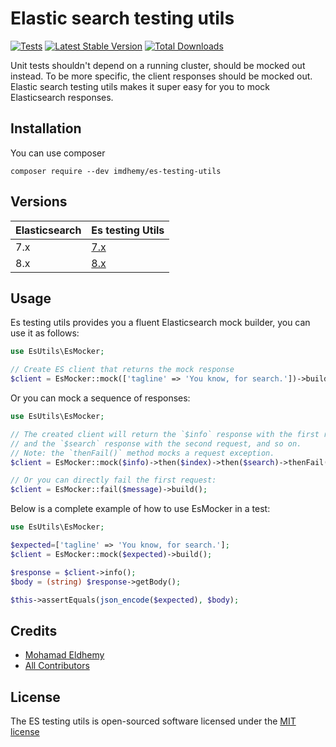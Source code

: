 # Elastic search testing utils

[![Tests](https://github.com/imdhemy/es-testing-utils/actions/workflows/tests.yml/badge.svg)](https://github.com/imdhemy/es-testing-utils/actions/workflows/tests.yml) [![Latest Stable Version](https://poser.pugx.org/imdhemy/es-testing-utils/v/stable)](https://packagist.org/packages/imdhemy/es-testing-utils) [![Total Downloads](https://poser.pugx.org/imdhemy/es-testing-utils/downloads)](https://packagist.org/packages/imdhemy/es-testing-utils)

Unit tests shouldn't depend on a running cluster, should be mocked out instead. To be more specific, the client
responses should be mocked out. Elastic search testing utils makes it super easy for you to mock Elasticsearch
responses.

## Installation

You can use composer

```
composer require --dev imdhemy/es-testing-utils
```

## Versions

| Elasticsearch | Es testing Utils                                            |
|---------------|-------------------------------------------------------------|
| 7.x           | [7.x](https://github.com/imdhemy/es-testing-utils/tree/7.x) |
| 8.x           | [8.x](https://github.com/imdhemy/es-testing-utils/tree/8.x) |

## Usage

Es testing utils provides you a fluent Elasticsearch mock builder, you can use it as follows:

```php
use EsUtils\EsMocker;

// Create ES client that returns the mock response
$client = EsMocker::mock(['tagline' => 'You know, for search.'])->build();

```

Or you can mock a sequence of responses:

```php
use EsUtils\EsMocker;

// The created client will return the `$info` response with the first request,
// and the `$search` response with the second request, and so on.
// Note: the `thenFail()` method mocks a request exception.
$client = EsMocker::mock($info)->then($index)->then($search)->thenFail($error)->build();

// Or you can directly fail the first request:
$client = EsMocker::fail($message)->build();

```

Below is a complete example of how to use EsMocker in a test:

```php
use EsUtils\EsMocker;

$expected=['tagline' => 'You know, for search.'];
$client = EsMocker::mock($expected)->build();

$response = $client->info();
$body = (string) $response->getBody();

$this->assertEquals(json_encode($expected), $body);
```

## Credits

- [Mohamad Eldhemy](https://imdhemy.com)
- [All Contributors](https://github.com/imdhemy/es-testing-utils/graphs/contributors)

## License

The ES testing utils is open-sourced software licensed under the [MIT license](/LICENSE)

